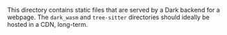 This directory contains static files that are served by a Dark backend for a webpage.
The `dark_wasm` and `tree-sitter` directories should ideally be hosted in a CDN, long-term.
